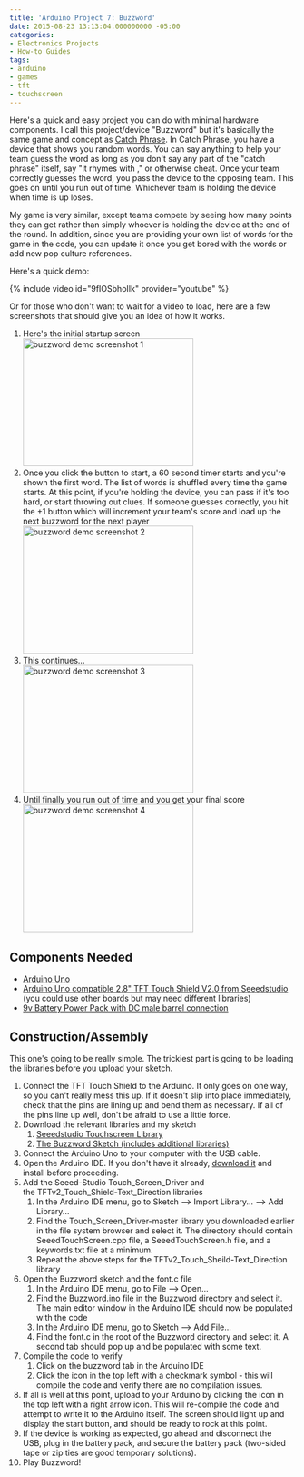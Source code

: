 ```yaml
---
title: 'Arduino Project 7: Buzzword'
date: 2015-08-23 13:13:04.000000000 -05:00
categories:
- Electronics Projects
- How-to Guides
tags:
- arduino
- games
- tft
- touchscreen
---
```

<p>Here's a quick and easy project you can do with minimal hardware components. I call this project/device "Buzzword" but it's basically the same game and concept as <a href="http://amzn.to/1LKt0o1" target="_blank">Catch Phrase</a>. In Catch Phrase, you have a device that shows you random words. You can say anything to help your team guess the word as long as you don't say any part of the "catch phrase" itself, say "it rhymes with <blank>," or otherwise cheat. Once your team correctly guesses the word, you pass the device to the opposing team. This goes on until you run out of time. Whichever team is holding the device when time is up loses.</p>
<p>My game is very similar, except teams compete by seeing how many points they can get rather than simply whoever is holding the device at the end of the round. In addition, since you are providing your own list of words for the game in the code, you can update it once you get bored with the words or add new pop culture references.</p>
<p>Here's a quick demo:</p>

{% include video id="9fIOSbhoIIk" provider="youtube" %}

<p>Or for those who don't want to wait for a video to load, here are a few screenshots that should give you an idea of how it works.</p>
<ol>
<li>Here's the initial startup screen<br />
<a href="http://alexdglover.com/wp-content/uploads/2015/07/IMG_20150704_103515.jpg"><img class="aligncenter size-medium wp-image-970" src="{{ site.baseurl }}/assets/IMG_20150704_103515-300x225.jpg" alt="buzzword demo screenshot 1" width="300" height="225" /></a></li>
<li>Once you click the button to start, a 60 second timer starts and you're shown the first word. The list of words is shuffled every time the game starts. At this point, if you're holding the device, you can pass if it's too hard, or start throwing out clues. If someone guesses correctly, you hit the +1 button which will increment your team's score and load up the next buzzword for the next player<br />
<a href="http://alexdglover.com/wp-content/uploads/2015/07/IMG_20150704_103530.jpg"><img class="aligncenter size-medium wp-image-971" src="{{ site.baseurl }}/assets/IMG_20150704_103530-300x225.jpg" alt="buzzword demo screenshot 2" width="300" height="225" /></a></li>
<li>This continues...<br />
<a href="http://alexdglover.com/wp-content/uploads/2015/07/IMG_20150704_103609.jpg"><img class="aligncenter size-medium wp-image-969" src="{{ site.baseurl }}/assets/IMG_20150704_103609-300x225.jpg" alt="buzzword demo screenshot 3" width="300" height="225" /></a></li>
<li>Until finally you run out of time and you get your final score<br />
<a href="http://alexdglover.com/wp-content/uploads/2015/07/IMG_20150704_103624.jpg"><img class="aligncenter size-medium wp-image-972" src="{{ site.baseurl }}/assets/IMG_20150704_103624-300x225.jpg" alt="buzzword demo screenshot 4" width="300" height="225" /></a></li>
</ol>
<h2>Components Needed</h2>
<ul>
<li><a href="http://amzn.to/1ChvsAp" target="_blank">Arduino Uno</a></li>
<li><a href="http://amzn.to/1NGEhod" target="_blank">Arduino Uno compatible 2.8" TFT Touch Shield V2.0 from Seeedstudio</a> (you could use other boards but may need different libraries)</li>
<li><a href="http://amzn.to/1CasgpR" target="_blank">9v Battery Power Pack with DC male barrel connection</a></li>
</ul>
<h2>Construction/Assembly</h2>
<p>This one's going to be really simple. The trickiest part is going to be loading the libraries before you upload your sketch.</p>
<ol>
<li>Connect the TFT Touch Shield to the Arduino. It only goes on one way, so you can't really mess this up. If it doesn't slip into place immediately, check that the pins are lining up and bend them as necessary. If all of the pins line up well, don't be afraid to use a little force.</li>
<li>Download the relevant libraries and my sketch
<ol>
<li><a href="https://github.com/Seeed-Studio/Touch_Screen_Driver" target="_blank">Seeedstudio Touchscreen Library</a></li>
<li><a href="https://github.com/alexdglover/buzzword" target="_blank">The Buzzword Sketch (includes additional libraries)</a></li>
</ol>
</li>
<li>Connect the Arduino Uno to your computer with the USB cable.</li>
<li>Open the Arduino IDE. If you don't have it already, <a href="https://www.arduino.cc/en/Main/Software" target="_blank">download it</a> and install before proceeding.</li>
<li>Add the Seeed-Studio Touch_Screen_Driver and the TFTv2_Touch_Shield-Text_Direction libraries
<ol>
<li>In the Arduino IDE menu, go to Sketch --> Import Library... --> Add Library...</li>
<li>Find the Touch_Screen_Driver-master library you downloaded earlier in the file system browser and select it. The directory should contain SeeedTouchScreen.cpp file, a SeeedTouchScreen.h file, and a keywords.txt file at a minimum.</li>
<li>Repeat the above steps for the TFTv2_Touch_Sheild-Text_Direction library</li>
</ol>
</li>
<li>Open the Buzzword sketch and the font.c file
<ol>
<li>In the Arduino IDE menu, go to File --> Open...</li>
<li>Find the Buzzword.ino file in the Buzzword directory and select it. The main editor window in the Arduino IDE should now be populated with the code</li>
<li>In the Arduino IDE menu, go to Sketch --> Add File...</li>
<li>Find the font.c in the root of the Buzzword directory and select it. A second tab should pop up and be populated with some text.</li>
</ol>
</li>
<li>Compile the code to verify
<ol>
<li>Click on the buzzword tab in the Arduino IDE</li>
<li>Click the icon in the top left with a checkmark symbol - this will compile the code and verify there are no compilation issues.</li>
</ol>
</li>
<li>If all is well at this point, upload to your Arduino by clicking the icon in the top left with a right arrow icon. This will re-compile the code and attempt to write it to the Arduino itself. The screen should light up and display the start button, and should be ready to rock at this point.</li>
<li>If the device is working as expected, go ahead and disconnect the USB, plug in the battery pack, and secure the battery pack (two-sided tape or zip ties are good temporary solutions).</li>
<li>Play Buzzword!</li>
</ol>
